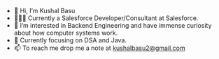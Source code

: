 - 👋 Hi, I’m Kushal Basu
- 👷🏼‍♂️ Currently a Salesforce Developer/Consultant at Salesforce.
- 💞️ I’m interested in Backend Engineering and have immense curiosity about how computer systems work. 
- 🌱 Currently focusing on DSA and Java.
- 📫 To reach me drop me a note at kushalbasu2@gmail.com

<!---
KushalB/KushalB is a ✨ special ✨ repository because its `README.md` (this file) appears on your GitHub profile.
You can click the Preview link to take a look at your changes.
---->
